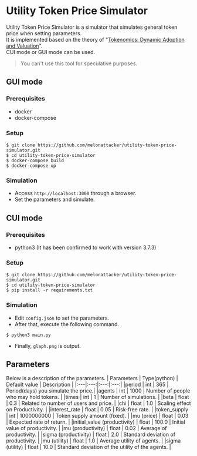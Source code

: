 # Utility Token Price Simulator
Utility Token Price Simulator is a simulator that simulates general token price when setting parameters. <br/> It is implemented based on the theory of "[Tokenomics: Dynamic Adoption and Valuation](https://bfi.uchicago.edu/wp-content/uploads/WP_2018-49.pdf)". <br/> CUI mode or GUI mode can be used.  

> You can't use this tool for speculative purposes.

## GUI mode
### Prerequisites
- docker
- docker-compose

### Setup  

```
$ git clone https://github.com/melonattacker/utility-token-price-simulator.git
$ cd utility-token-price-simulator
$ docker-compose build
$ docker-compose up
```

### Simulation
- Access `http://localhost:3000` through a browser.
- Set the parameters and simulate.

## CUI mode 
### Prerequisites
- python3 (It has been confirmed to work with version 3.7.3)

### Setup

```
$ git clone https://github.com/melonattacker/utility-token-price-simulator.git
$ cd utility-token-price-simulator
$ pip install -r requirements.txt
```

### Simulation
- Edit `config.json` to set the parameters.
- After that, execute the following command.

```
$ python3 main.py
```

- Finally, `glaph.png` is output.

## Parameters
Below is a description of the parameters.
| Parameters | Type(python) | Default value | Description |
|:---|:---:|:---:|:---:|
|period | int | 365 | Period(days) you simulate the price.|
|agents | int | 1000 | Number of people who may hold tokens. |
|times | int | 1 | Number of simulations. |
|beta | float | 0.3 | Related to number of users and price. |
|chi | float | 1.0 | Scaling effect on Productivity. |
|interest_rate | float | 0.05 | Risk-free rate. |
|token_supply | int | 1000000000 | Token supply amount (fixed). |
|mu (price) | float | 0.03 | Expected rate of return. |
|initial_value (productivity) | float | 100.0 | Initial value of productivity. |
|mu (productivity) | float | 0.02 | Average of productivity. |
|sigma (productivity) | float | 2.0 | Standard deviation of productivity. |
|mu (utility) | float | 1.0 | Average utility of agents. |
|sigma (utility) | float | 10.0 | Standard deviation of the utility of the agents. |
